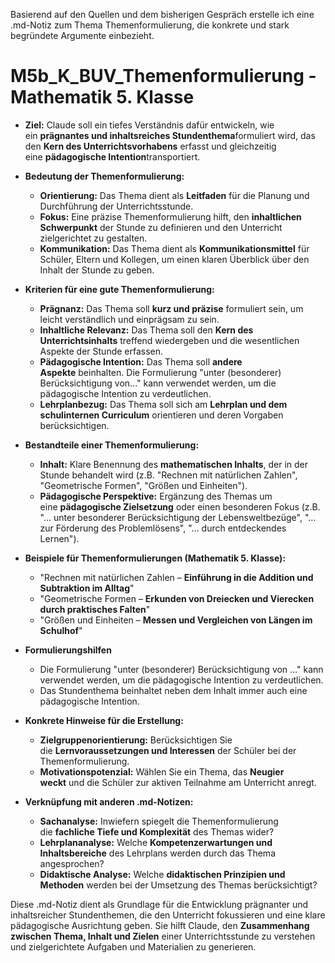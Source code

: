 Basierend auf den Quellen und dem bisherigen Gespräch erstelle ich eine .md-Notiz zum Thema Themenformulierung, die konkrete und stark begründete Argumente einbezieht.

# M5b_K_BUV_Themenformulierung - Mathematik 5. Klasse

- **Ziel:** Claude soll ein tiefes Verständnis dafür entwickeln, wie ein **prägnantes und inhaltsreiches Stundenthema**formuliert wird, das den **Kern des Unterrichtsvorhabens** erfasst und gleichzeitig eine **pädagogische Intention**transportiert.
    
- **Bedeutung der Themenformulierung:**
    
    - **Orientierung:** Das Thema dient als **Leitfaden** für die Planung und Durchführung der Unterrichtsstunde.
    - **Fokus:** Eine präzise Themenformulierung hilft, den **inhaltlichen Schwerpunkt** der Stunde zu definieren und den Unterricht zielgerichtet zu gestalten.
    - **Kommunikation:** Das Thema dient als **Kommunikationsmittel** für Schüler, Eltern und Kollegen, um einen klaren Überblick über den Inhalt der Stunde zu geben.
- **Kriterien für eine gute Themenformulierung:**
    
    - **Prägnanz:** Das Thema soll **kurz und präzise** formuliert sein, um leicht verständlich und einprägsam zu sein.
    - **Inhaltliche Relevanz:** Das Thema soll den **Kern des Unterrichtsinhalts** treffend wiedergeben und die wesentlichen Aspekte der Stunde erfassen.
    - **Pädagogische Intention:** Das Thema soll **andere Aspekte** beinhalten. Die Formulierung "unter (besonderer) Berücksichtigung von..." kann verwendet werden, um die pädagogische Intention zu verdeutlichen.
    - **Lehrplanbezug:** Das Thema soll sich am **Lehrplan und dem schulinternen Curriculum** orientieren und deren Vorgaben berücksichtigen.
- **Bestandteile einer Themenformulierung:**
    
    - **Inhalt:** Klare Benennung des **mathematischen Inhalts**, der in der Stunde behandelt wird (z.B. "Rechnen mit natürlichen Zahlen", "Geometrische Formen", "Größen und Einheiten").
    - **Pädagogische Perspektive:** Ergänzung des Themas um eine **pädagogische Zielsetzung** oder einen besonderen Fokus (z.B. "… unter besonderer Berücksichtigung der Lebensweltbezüge", "… zur Förderung des Problemlösens", "… durch entdeckendes Lernen").
- **Beispiele für Themenformulierungen (Mathematik 5. Klasse):**
    
    - "Rechnen mit natürlichen Zahlen – **Einführung in die Addition und Subtraktion im Alltag**"
    - "Geometrische Formen – **Erkunden von Dreiecken und Vierecken durch praktisches Falten**"
    - "Größen und Einheiten – **Messen und Vergleichen von Längen im Schulhof**"
- **Formulierungshilfen**
    
    - Die Formulierung "unter (besonderer) Berücksichtigung von …" kann verwendet werden, um die pädagogische Intention zu verdeutlichen.
    - Das Stundenthema beinhaltet neben dem Inhalt immer auch eine pädagogische Intention.
- **Konkrete Hinweise für die Erstellung:**
    
    - **Zielgruppenorientierung:** Berücksichtigen Sie die **Lernvoraussetzungen und Interessen** der Schüler bei der Themenformulierung.
    - **Motivationspotenzial:** Wählen Sie ein Thema, das **Neugier weckt** und die Schüler zur aktiven Teilnahme am Unterricht anregt.
- **Verknüpfung mit anderen .md-Notizen:**
    
    - **Sachanalyse:** Inwiefern spiegelt die Themenformulierung die **fachliche Tiefe und Komplexität** des Themas wider?
    - **Lehrplananalyse:** Welche **Kompetenzerwartungen und Inhaltsbereiche** des Lehrplans werden durch das Thema angesprochen?
    - **Didaktische Analyse:** Welche **didaktischen Prinzipien und Methoden** werden bei der Umsetzung des Themas berücksichtigt?

Diese .md-Notiz dient als Grundlage für die Entwicklung prägnanter und inhaltsreicher Stundenthemen, die den Unterricht fokussieren und eine klare pädagogische Ausrichtung geben. Sie hilft Claude, den **Zusammenhang zwischen Thema, Inhalt und Zielen** einer Unterrichtsstunde zu verstehen und zielgerichtete Aufgaben und Materialien zu generieren.